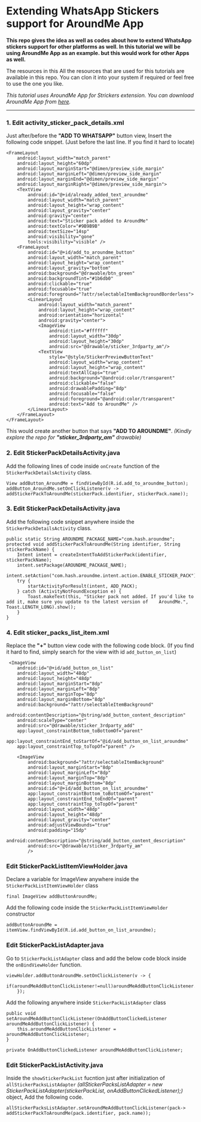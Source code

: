 # Extending WhatsApp Stickers support for AroundMe App

**This repo gives the idea as well as codes about how to extend WhatsApp stickers support for other platforms as well. In this tutorial we will be using AroundMe App as an example. but this would work for other Apps as well.**

The resources in this  All the resources that are used for this tutorials are available in this repo. You can clon it into your system if required or feel free to use the one you like. 

*This tutorial uses AroundMe App for Strickers extension. You can download AroundMe App from [here](https://youtu.be/0ocf7u76WSo).*

---

### 1. Edit **activity_sticker_pack_details.xml**

Just after/before the **"ADD TO WHATSAPP"** button view, Insert the following code snippet. (Just before the last line. If you find it hard to locate)

    <FrameLayout
        android:layout_width="match_parent"
        android:layout_height="60dp"
        android:layout_marginStart="@dimen/preview_side_margin"
        android:layout_marginLeft="@dimen/preview_side_margin"
        android:layout_marginEnd="@dimen/preview_side_margin"
        android:layout_marginRight="@dimen/preview_side_margin">
        <TextView
            android:id="@+id/already_added_text_aroundme"
            android:layout_width="match_parent"
            android:layout_height="wrap_content"
            android:layout_gravity="center"
            android:gravity="center"
            android:text="Sticker pack added to AroundMe"
            android:textColor="#9B9B9B"
            android:textSize="14sp"
            android:visibility="gone"
            tools:visibility="visible" />
        <FrameLayout
            android:id="@+id/add_to_aroundme_button"
            android:layout_width="match_parent"
            android:layout_height="wrap_content"
            android:layout_gravity="bottom"
            android:background="@drawable/btn_green"
            android:backgroundTint="#1b6db0"
            android:clickable="true"
            android:focusable="true"
            android:foreground="?attr/selectableItemBackgroundBorderless">
            <LinearLayout
                android:layout_width="match_parent"
                android:layout_height="wrap_content"
                android:orientation="horizontal"
                android:gravity="center">
                <ImageView
                    android:tint="#ffffff"
                    android:layout_width="30dp"
                    android:layout_height="30dp"
                    android:src="@drawable/sticker_3rdparty_am"/>
                <TextView
                    style="@style/StickerPreviewButtonText"
                    android:layout_width="wrap_content"
                    android:layout_height="wrap_content"
                    android:textAllCaps="true"
                    android:background="@android:color/transparent"
                    android:clickable="false"
                    android:drawablePadding="8dp"
                    android:focusable="false"
                    android:foreground="@android:color/transparent"
                    android:text="Add to AroundMe" />
            </LinearLayout>
        </FrameLayout>
    </FrameLayout>
    
This would create another button that says **"ADD TO AROUNDME"**. *(Kindly explore the repo for **"sticker_3rdparty_am"** drawable)*

### 2. Edit **StickerPackDetailsActivity.java**
Add the following lines of code inside ```onCreate``` function of the ```StickerPackDetailsActivity``` class.

    View addButton_AroundMe = findViewById(R.id.add_to_aroundme_button);
    addButton_AroundMe.setOnClickListener(v -> addStickerPackToAroundMe(stickerPack.identifier, stickerPack.name));

### 3. Edit **StickerPackDetailsActivity.java**
Add the following code snippet anywhere inside the ```StickerPackDetailsActivity``` class.

    public static String AROUNDME_PACKAGE_NAME="com.hash.aroundme";
    protected void addStickerPackToAroundMe(String identifier, String stickerPackName) {
        Intent intent = createIntentToAddStickerPack(identifier, stickerPackName);
        intent.setPackage(AROUNDME_PACKAGE_NAME);
        intent.setAction("com.hash.aroundme.intent.action.ENABLE_STICKER_PACK");
        try {
            startActivityForResult(intent, ADD_PACK);
        } catch (ActivityNotFoundException e) {
            Toast.makeText(this, "Sticker pack not added. If you'd like to add it, make sure you update to the latest version of    AroundMe.", Toast.LENGTH_LONG).show();
        }
    }

### 4. Edit **sticker_packs_list_item.xml**
Replace the **"+"** button view code with the following code block. (If you find it hard to find, simply search for the view with id ```add_button_on_list```)

     <ImageView
        android:id="@+id/add_button_on_list"
        android:layout_width="48dp"
        android:layout_height="48dp"
        android:layout_marginStart="8dp"
        android:layout_marginLeft="8dp"
        android:layout_marginTop="8dp"
        android:layout_marginBottom="8dp"
        android:background="?attr/selectableItemBackground"
        android:contentDescription="@string/add_button_content_description"
        android:scaleType="center"
        android:src="@drawable/sticker_3rdparty_add"
        app:layout_constraintBottom_toBottomOf="parent"
        app:layout_constraintEnd_toStartOf="@id/add_button_on_list_aroundme"
        app:layout_constraintTop_toTopOf="parent" />

        <ImageView
            android:background="?attr/selectableItemBackground"
            android:layout_marginStart="8dp"
            android:layout_marginLeft="8dp"
            android:layout_marginTop="8dp"
            android:layout_marginBottom="8dp"
            android:id="@+id/add_button_on_list_aroundme"
            app:layout_constraintBottom_toBottomOf="parent"
            app:layout_constraintEnd_toEndOf="parent"
            app:layout_constraintTop_toTopOf="parent"
            android:layout_width="48dp"
            android:layout_height="48dp"
            android:layout_gravity="center"
            android:adjustViewBounds="true"
            android:padding="15dp"
            android:contentDescription="@string/add_button_content_description"
            android:src="@drawable/sticker_3rdparty_am"
            />
    
### Edit **StickerPackListItemViewHolder.java**
Declare a variable for ImageView anywhere inside the ```StickerPackListItemViewHolder``` class

    final ImageView addButtonAroundMe;
    
Add the following code inside the ```StickerPackListItemViewHolder``` constructor   

    addButtonAroundMe = itemView.findViewById(R.id.add_button_on_list_aroundme);
    
### Edit **StickerPackListAdapter.java**
Go to ```StickerPackListAdapter``` class and add the below code block inside the ```onBindViewHolder``` function.

    viewHolder.addButtonAroundMe.setOnClickListener(v -> {
            if(aroundMeAddButtonClickListener!=null)aroundMeAddButtonClickListener.onAddButtonClicked(pack);
        });

Add the following anywhere inside ```StickerPackListAdapter``` class

    public void setAroundMeAddButtonClickListener(OnAddButtonClickedListener aroundMeAddButtonClickListener) {
        this.aroundMeAddButtonClickListener = aroundMeAddButtonClickListener;
    }

    private OnAddButtonClickedListener aroundMeAddButtonClickListener;
    
    
### Edit **StickerPackListActivity.java**

Inside the ```showStickerPackList``` fucntion just after initialization of ```allStickerPacksListAdapter```  *(allStickerPacksListAdapter = new StickerPackListAdapter(stickerPackList, onAddButtonClickedListener);)* object, Add the following code.


    allStickerPacksListAdapter.setAroundMeAddButtonClickListener(pack-> addStickerPackToAroundMe(pack.identifier, pack.name));    
